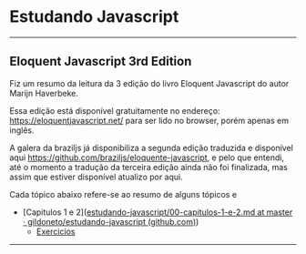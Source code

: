 # Estudando Javascript



---



## Eloquent Javascript 3rd Edition

Fiz um resumo da leitura da 3 edição do livro Eloquent Javascript do autor Marijn Haverbeke. 

Essa edição está disponível gratuitamente no endereço: https://eloquentjavascript.net/ para ser lido no browser, porém apenas em inglês.

A galera da braziljs já disponibiliza a segunda edição traduzida e disponível aqui https://github.com/braziljs/eloquente-javascript, e pelo que entendi, até o momento a tradução da terceira edição ainda não foi finalizada, mas assim que estiver disponível atualizo por aqui.



Cada tópico abaixo refere-se ao resumo de alguns tópicos e 



- [Capitulos 1 e 2]([estudando-javascript/00-capitulos-1-e-2.md at master · gildoneto/estudando-javascript (github.com)](https://github.com/gildoneto/estudando-javascript/blob/master/eloquent-javascript-3rd-edition/00-capitulos-1-e-2.md))
  - [Exercicios]()





---


